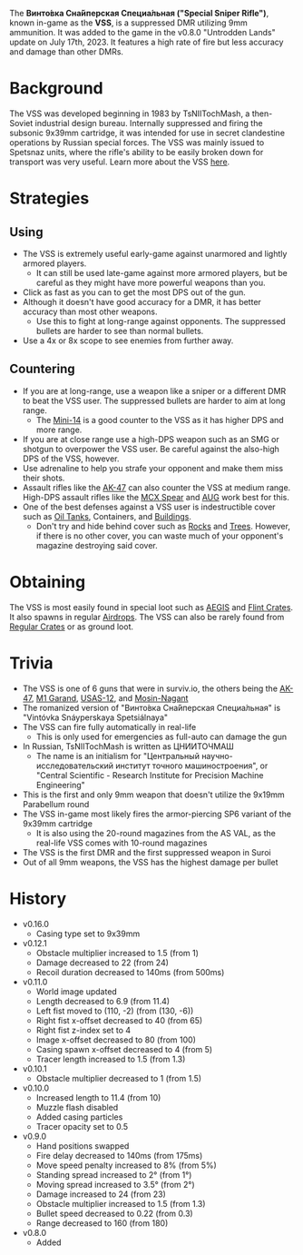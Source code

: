 The **Винто́вка Сна́йперская Специа́льная ("Special Sniper Rifle")**, known in-game as the **VSS**, is a suppressed DMR utilizing 9mm ammunition. It was added to the game in the v0.8.0 "Untrodden Lands" update on July 17th, 2023. It features a high rate of fire but less accuracy and damage than other DMRs.

# Background

The VSS was developed beginning in 1983 by TsNIITochMash, a then-Soviet industrial design bureau. Internally suppressed and firing the subsonic 9x39mm cartridge, it was intended for use in secret clandestine operations by Russian special forces. The VSS was mainly issued to Spetsnaz units, where the rifle's ability to be easily broken down for transport was very useful. Learn more about the VSS [here](https://en.wikipedia.org/wiki/AS_Val_and_VSS_Vintorez).

# Strategies

## Using

- The VSS is extremely useful early-game against unarmored and lightly armored players.
  - It can still be used late-game against more armored players, but be careful as they might have more powerful weapons than you.
- Click as fast as you can to get the most DPS out of the gun.
- Although it doesn't have good accuracy for a DMR, it has better accuracy than most other weapons.
  - Use this to fight at long-range against opponents. The suppressed bullets are harder to see than normal bullets.
- Use a 4x or 8x scope to see enemies from further away.

## Countering

- If you are at long-range, use a weapon like a sniper or a different DMR to beat the VSS user. The suppressed bullets are harder to aim at long range.
  - The [Mini-14](/weapons/guns/mini14) is a good counter to the VSS as it has higher DPS and more range.
- If you are at close range use a high-DPS weapon such as an SMG or shotgun to overpower the VSS user. Be careful against the also-high DPS of the VSS, however.
- Use adrenaline to help you strafe your opponent and make them miss their shots.
- Assault rifles like the [AK-47](/weapons/guns/ak47) can also counter the VSS at medium range. High-DPS assault rifles like the [MCX Spear](/weapons/guns/mcx_spear) and [AUG](/weapons/guns/aug) work best for this.
- One of the best defenses against a VSS user is indestructible cover such as [Oil Tanks](/obstacles/oil_tank), Containers, and [Buildings](/buildings).
  - Don't try and hide behind cover such as [Rocks](/obstacles/rock) and [Trees](/obstacles/tree). However, if there is no other cover, you can waste much of your opponent's magazine destroying said cover.

# Obtaining

The VSS is most easily found in special loot such as [AEGIS](/obstacles/aegis_crate) and [Flint Crates](/obstacles/flint_crate). It also spawns in regular [Airdrops](/obstacles/airdrop_crate). The VSS can also be rarely found from [Regular Crates](/obstacles/regular_crate) or as ground loot. 

# Trivia

- The VSS is one of 6 guns that were in surviv.io, the others being the [AK-47](/weapons/guns/ak47), [M1 Garand](/weapons/guns/m1_garand), [USAS-12](/weapons/guns/usas12), and [Mosin-Nagant](/weapons/guns/mosin)
- The romanized version of "Винто́вка Сна́йперская Специа́льная" is "Vintóvka Snáyperskaya Spetsiálnaya"
- The VSS can fire fully automatically in real-life
  - This is only used for emergencies as full-auto can damage the gun
- In Russian, TsNIITochMash is written as ЦНИИТОЧМАШ
  - The name is an initialism for "Центральный научно-исследовательский институт точного машиностроения", or "Central Scientific - Research Institute for Precision Machine Engineering"
- This is the first and only 9mm weapon that doesn't utilize the 9x19mm Parabellum round
- The VSS in-game most likely fires the armor-piercing SP6 variant of the 9x39mm cartridge
  - It is also using the 20-round magazines from the AS VAL, as the real-life VSS comes with 10-round magazines
- The VSS is the first DMR and the first suppressed weapon in Suroi
- Out of all 9mm weapons, the VSS has the highest damage per bullet

# History

- v0.16.0
  - Casing type set to 9x39mm
- v0.12.1
  - Obstacle multiplier increased to 1.5 (from 1)
  - Damage decreased to 22 (from 24)
  - Recoil duration decreased to 140ms (from 500ms)
- v0.11.0
  - World image updated
  - Length decreased to 6.9 (from 11.4)
  - Left fist moved to (110, -2) (from (130, -6))
  - Right fist x-offset decreased to 40 (from 65)
  - Right fist z-index set to 4
  - Image x-offset decreased to 80 (from 100)
  - Casing spawn x-offset decreased to 4 (from 5)
  - Tracer length increased to 1.5 (from 1.3)
- v0.10.1
  - Obstacle multiplier decreased to 1 (from 1.5)
- v0.10.0
  - Increased length to 11.4 (from 10)
  - Muzzle flash disabled
  - Added casing particles
  - Tracer opacity set to 0.5
- v0.9.0
  - Hand positions swapped
  - Fire delay decreased to 140ms (from 175ms)
  - Move speed penalty increased to 8% (from 5%)
  - Standing spread increased to 2° (from 1°)
  - Moving spread increased to 3.5° (from 2°)
  - Damage increased to 24 (from 23)
  - Obstacle multiplier increased to 1.5 (from 1.3)
  - Bullet speed decreased to 0.22 (from 0.3)
  - Range decreased to 160 (from 180)
- v0.8.0
  - Added
